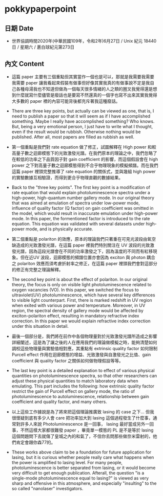 [_metadata_:encoding]: - "utf-8"
[_metadata_:fileformat]: - "markdown"
[_metadata_:MIME_type]: - "text/plain"
[_metadata_:markdown_version]: - "commonmark version 0.29"
[_metadata_:markdown_spec]: - "https://spec.commonmark.org/0.29/"

# pokkypaperpoint #

## 日期 Date ##

* 世界協調時間2020年(中華民國109年，令和2年)6月27日 / Unix 紀元 18440 日 / 星期六 / 蒼白球紀元第273日

## 內文 Content ##

* 這篇 paper 主要有三個重點但其實當作一個也是可以，那就是我需要我需要我需要 paper 讓我看起來假裝有做事但好像其實我真的有做事說不定是我自己各種母湯我也不知道但做為一個每天很多情緒的人之類的圈叉我覺得還是想到什麼就寫什麼儘管是廢話也是要寫不然還真的一個字也寫不出來其實我覺得大多數的 paper 裡的內容可能背後都充斥著我這種廢話。

* There are three key points, but actually can be viewed as one, that is, I need to publish a paper so that it will seem as if I have accomplished something. Maybe I really have accomplished something? Who knows. But, being a very emotional person, I just have to write what I thought, even if the result would be rubbish. Otherwise nothing would be published. After all, most papers are filled as rubbish as well. 

* 第一個重點是我們對 rate equation 做了修正，試圖解釋在 High power 和較高量子數之迴廊模態下的光致激發光譜。在我們原本的理論之中，我們忽略了在較低的功率之下品質因子對 gain coefficient 的影響，而這個假設會在 high power 之下對高量子數之迴廊模態得到不合乎物理現象的模擬頻譜。而在我們這篇 paper 裡頭完整推導了 rate equation 的關係式，並與幾組 high power 的實驗數據互相驗證，而得到更合乎物理直觀的數據結果。

* Back to the "three key points". The first key point is a modification of rate equation that would explain photoluminescence spectra under a high-power, high-quantum number gallery mode. In our original theory that was aimed at emulation of spectra under low-power mode, influence of quality factor (Q factor) on gain coefficient was omitted in the model, which would result in inaccurate emulation under high-power mode. In this paper, the formentioned factor is introduced to the rate equation. This equation was validated with several datasets under high-power mode, and is physically accurate. 

* 第二個重點是 polariton 的效應，原本的理論我們只著重在可見光波段由氧空缺造成的光致激發光譜，在這篇 paper 裡我們特別關注在 UV 波段的光致激發光譜，因為這段光譜會在不同的功率激發之下，因為溫度的不同而有紅移現象。但在近UV 波段，迴廊模態的頻譜位置亦會因為 exciton 與 photon 耦合之 polariton 效應而須考慮折射率之修正，在這篇 paper 裡頭我們會對這部分的修正有完整之理論解釋。

* The second key point is about the effect of polariton. In our original theory, the focus is only on visible light photoluminescence related to oxygen vacancies (VO). In this paper, we switched the focus to ultraviolet(UV) photoluminescence, which have several key differences to visible light counterpart. First, there is marked redshift in UV region when exited with various power and temperature. Moreover, in UV region, the spectral density of gallery mode would be affected by exciton-polariton effect, resulting in mandatory refractive index correction. In this paper we would explain refractive index correction under this situation in detail. 

* 最後一個部分是，我們將在前作中各個物理量對於光致激發光譜所造成之影響詳細闡述，這是為了讓之後的人在應用我們的理論做模擬之時，能夠清楚如何調校這些物理量與實驗值相對應，其重點有 extrinsic quality factor 如何限制 Purcell effect 作用在迴廊模態的增益、光致激發與自激發光之比值、gain coefficient 與 quality factor 之關係如何做物理假設等等。

* The last key point is a detailed explanation to effect of various physical quantities on photoluminescence spectra, so that other researchers can adjust these physical quantities to match laboratory data when emulating. This part includes the following: how extrinsic quality factor restrict the gain of Purcell effect on gallery mode, the ratio of photoluminescence to autoluminescence, relationship between gain coefficient and quality factor, and many others. 

* 以上這些工作據說是為了將來把這個理論推廣致 lasing 的 case 之下… 但我很懷疑到底有多少人會 care 把功率加大到 lasing 這個過程發生了什麼事，通常對許多人來說 Photoluminescence 是一回事， lasing 最好當成另外一回事，不然這樣大家都很難發 paper ，畢竟單一模態的 PL 是不是等於 lasing 這個問題問下去就傷了皇城之內的和氣了，不信你去問那些做奈米雷射的，他們肯定會跟你森77的。

* These works above claim to be a foundation for future application for lasing, but it is curious whether people really care what happens when the power is amplified to lasing level. For many people, photoluminescence is better separated from lasing, or it would become very difficult to get enough publication. Afterall, the question "is a single-mode photoluminescence equal to lasing?" is viewed as very sharp and offensive in this atmosphere, and especially "insulting" to the so called "nanolaser" investigators. 